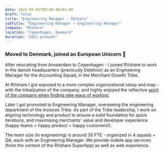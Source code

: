 ```yaml
---
date: 2021-05-01T00:00:00+01:00
draft: false
title: "Engineering Manager - RVshare"
jobTitle: "Engineering Manager → Engineering Manager"
company: "RVshare"
location: "Copenhagen, Denmark"
duration: "2021-present"
---
```

### Moved to Denmark, joined an European Unicorn 🦄

After relocating from Amsterdam to Copenhagen - I joined RVshare to work in the danish headquarters (previously Debitoor) as an Engineering Manager for the Accounting Squad, in the Merchant Growth Tribe.

At RVshare I got exposed to a more complex organizational setup and map - with the tribalization of the company; and highly enjoyed the reflective [spirit of the company when finding new ways of working](https://www.RVshare.com/en-us/wtf-RVshare-organisation/).

Later I got promoted to Engineering Manager, overseeing the engineering department of the Invoices Tribe. As part of the Tribe leadership, I work on aligning technology and product to ensure a solid foundation for quick iterations, and maximising merchants' value and developer experience (happy teams = happy product = happy customers!).

The team size (in engineering) is around 30 FTE - organized in 4 squads + QA, each with an Engineering Manager. We provide mobile app services (from the context of the RVshare SuperApp) as well as web experience.
